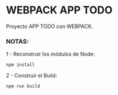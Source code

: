 # WEBPACK APP TODO

Proyecto APP TODO con WEBPACK.

### NOTAS:

1 - Reconstruir los módulos de Node:
````
npm install

````

2 - Construir el Build:
````
npm run build

````
